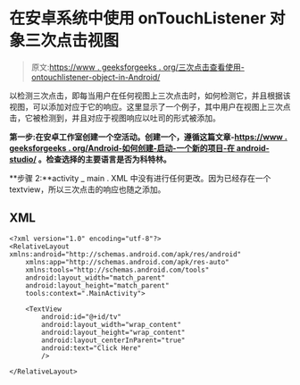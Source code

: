 # 在安卓系统中使用 onTouchListener 对象三次点击视图

> 原文:[https://www . geeksforgeeks . org/三次点击查看使用-ontouchlistener-object-in-Android/](https://www.geeksforgeeks.org/triple-tap-on-a-view-using-ontouchlistener-object-in-android/)

以检测三次点击，即每当用户在任何视图上三次点击时，如何检测它，并且根据该视图，可以添加对应于它的响应。这里显示了一个例子，其中用户在视图上三次点击，它被检测到，并且对应于视图响应以吐司的形式被添加。

**第一步:**在安卓工作室创建一个空活动。创建一个，遵循这篇文章-[https://www . geeksforgeeks . org/Android-如何创建-启动-一个新的项目-在 android-studio/](https://www.geeksforgeeks.org/android-how-to-create-start-a-new-project-in-android-studio/) 。检查选择的主要语言是否为**科特林。**

**步骤 2:**activity _ main . XML 中没有进行任何更改。因为已经存在一个 textview，所以三次点击的响应也随之添加。

## XML

```
<?xml version="1.0" encoding="utf-8"?>
<RelativeLayout xmlns:android="http://schemas.android.com/apk/res/android"
    xmlns:app="http://schemas.android.com/apk/res-auto"
    xmlns:tools="http://schemas.android.com/tools"
    android:layout_width="match_parent"
    android:layout_height="match_parent"
    tools:context=".MainActivity">

    <TextView
        android:id="@+id/tv"
        android:layout_width="wrap_content"
        android:layout_height="wrap_content"
        android:layout_centerInParent="true"
        android:text="Click Here"
        />

</RelativeLayout>
```